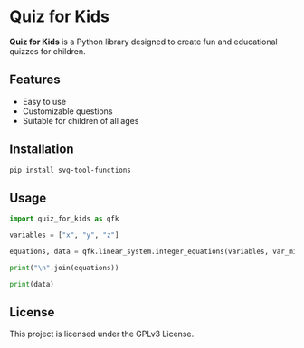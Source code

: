 # Quiz for Kids

**Quiz for Kids** is a Python library designed to create fun and educational quizzes for children. 

## Features
- Easy to use
- Customizable questions
- Suitable for children of all ages

## Installation

```bash
pip install svg-tool-functions
```

## Usage

```python
import quiz_for_kids as qfk

variables = ["x", "y", "z"]

equations, data = qfk.linear_system.integer_equations(variables, var_min=1,var_max=4, coef_min=-1,coef_max=3, in_extensive=True)

print("\n".join(equations))

print(data)
```

## License

This project is licensed under the GPLv3 License.
